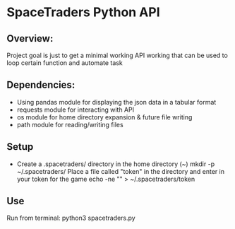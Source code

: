 # SpaceTraders Python API
## Overview:
Project goal is just to get a minimal working API working that can be used to loop certain function and automate task
## Dependencies:
- Using pandas module for displaying the json data in a tabular format
- requests module for interacting with API
- os module for home directory expansion & future file writing
- path module for reading/writing files
## Setup
- Create a .spacetraders/ directory in the home directory (~)
mkdir -p ~/.spacetraders/
Place a file called "token" in the directory and enter in your token for the game
echo -ne "<token here>" > ~/.spacetraders/token
## Use
Run from terminal:
python3 spacetraders.py
